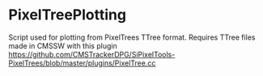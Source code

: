 # PixelTreePlotting
Script used for plotting from PixelTrees TTree format.
Requires TTree files made in CMSSW with this plugin https://github.com/CMSTrackerDPG/SiPixelTools-PixelTrees/blob/master/plugins/PixelTree.cc

